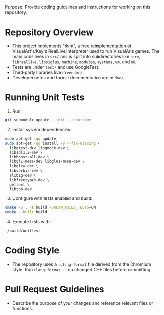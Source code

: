 Purpose: Provide coding guidelines and instructions for working on this repository.

# Repository Overview
- This project implements "rlvm", a free reimplementation of VisualArt's/Key's RealLive interpreter used to run VisualArts games. The main code lives in `src/` and is split into subdirectories like `core`, `libreallive`, `libsiglus`, `machine`, `modules`, `systems`, `vm`, and `m6`.
- Tests are under `test/` and use GoogleTest.
- Third‑party libraries live in `vendor/`.
- Developer notes and format documentation are in `doc/`.

# Running Unit Tests
1. Run:
```bash
git submodule update --init --recursive
```
2. Install system dependencies:
```bash
sudo apt-get -qq update
sudo apt-get -qq install -y --fix-missing \
  libgtest-dev libgmock-dev \
  libsdl1.2-dev \
  libboost-all-dev \
  libgl1-mesa-dev libglu1-mesa-dev \
  libglew-dev \
  libvorbis-dev \
  zlib1g-dev \
  libfreetype6-dev \
  gettext \
  libtbb-dev
```

3. Configure with tests enabled and build:
```bash
cmake -S . -B build -DRLVM_BUILD_TESTS=ON
cmake --build build
```

4. Execute tests with:
```bash
./build/unittest
```

# Coding Style
- The repository uses a `.clang-format` file derived from the Chromium style. Run `clang-format -i` on changed C++ files before committing.

# Pull Request Guidelines
- Describe the purpose of your changes and reference relevant files or functions.
